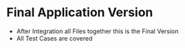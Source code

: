 # Final Application Version

- After Integration all Files together this is the Final Version
- All Test Cases are covered
